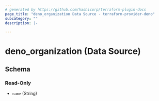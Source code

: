 ```yaml
---
# generated by https://github.com/hashicorp/terraform-plugin-docs
page_title: "deno_organization Data Source - terraform-provider-deno"
subcategory: ""
description: |-
  
---
```


# deno_organization (Data Source)





<!-- schema generated by tfplugindocs -->
## Schema

### Read-Only

- `name` (String)
